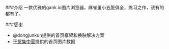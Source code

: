 ###介绍
一款优雅的gank.io图片浏览器，麻雀虽小五脏俱全，练习之作，该有的都有了。

###感谢
 - @dongjunkun提供的首页框架和换肤解决方案
 - [干货集中营](http://gank.io/)提供的首页图片数据
